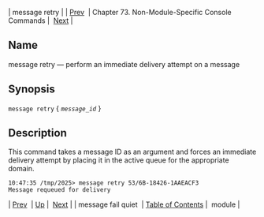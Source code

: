 | message retry |
| [Prev](console_commands.message_fail_quiet)  | Chapter 73. Non-Module-Specific Console Commands |  [Next](console_commands.module) |

<a name="console_commands.message_retry"></a>
## Name

message retry — perform an immediate delivery attempt on a message

## Synopsis

`message retry` { *`message_id`* }

<a name="idp7296864"></a>
## Description

This command takes a message ID as an argument and forces an immediate delivery attempt by placing it in the active queue for the appropriate domain.

```
10:47:35 /tmp/2025> message retry 53/6B-18426-1AAEACF3
Message requeued for delivery
```

| [Prev](console_commands.message_fail_quiet)  | [Up](console.cmds.ref) |  [Next](console_commands.module) |
| message fail quiet  | [Table of Contents](index) |  module |

